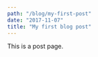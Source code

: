 ```yaml
---
path: "/blog/my-first-post"
date: "2017-11-07"
title: "My first blog post"
---
```


This is a post page.